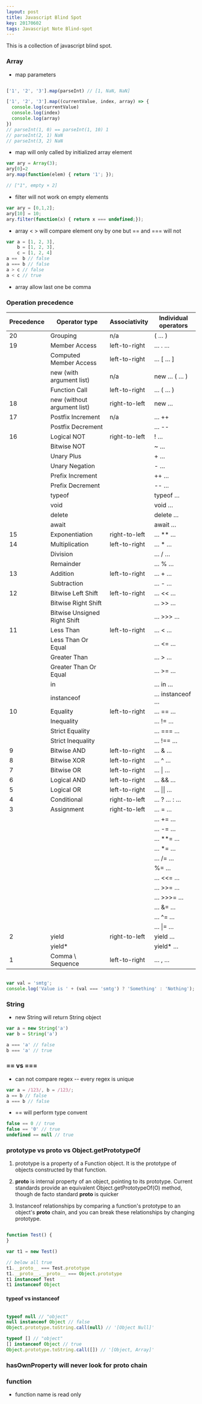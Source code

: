 ```yaml
---
layout: post
title: Javascript Blind Spot
key: 20170602
tags: Javascript Note Blind-spot
---
```



This is a collection of javascript blind spot.

### Array

- map parameters


```js

['1', '2', '3'].map(parseInt) // [1, NaN, NaN]

['1', '2', '3'].map((currentValue, index, array) => {
  console.log(currentValue)
  console.log(index)
  console.log(array)
})
// parseInt(1, 0) == parseInt(1, 10) 1
// parseInt(2, 1) NaN
// parseInt(3, 2) NaN

```
- map will only called by initialized array element

```js
var ary = Array(3);
ary[0]=2
ary.map(function(elem) { return '1'; });

// ["1", empty × 2]
```


- filter will not work on empty elements


```js
var ary = [0,1,2];
ary[10] = 10;
ary.filter(function(x) { return x === undefined;});
```

- array < > will compare element ony by one but == and === will not

```js
var a = [1, 2, 3],
    b = [1, 2, 3],
    c = [1, 2, 4]
a ==  b // false
a === b // false
a > c // false
a < c // true
```
- array allow last one be comma

### Operation precedence

Precedence |	Operator type	| Associativity	| Individual operators
---|---|---|---
20	|Grouping	|n/a	|( … )
19	|Member Access	|left-to-right	|… . …
| |Computed Member Access|	left-to-right|	… [ … ]
| | new (with argument list) |	n/a	| new … ( … )
| | Function Call	| left-to-right	| … ( … )
18	|new (without argument list)|	right-to-left	| new …
17	|Postfix Increment	|n/a	| … ++
| |Postfix  Decrement	| |… --
16	| Logical  NOT	| right-to-left	| ! …
| |Bitwise  NOT	|| ~ …
| |Unary Plus|	| + …
| |Unary  Negation|	| - …
| |Prefix  Increment	|| ++ …
|| Prefix  Decrement	|| -- …
|| typeof ||	typeof …
|| void	|| void …
|| delete|	| delete …
|| await|	| await …
15	|Exponentiation	|right-to-left	| … ** …
14	| Multiplication	| left-to-right	| … * …
| | Division|	|… / …
|| Remainder	||… % …
13	|Addition	|left-to-right	| … + …
|| Subtraction	|| … - …
12	|Bitwise Left Shift	|left-to-right |	… << …
| |Bitwise Right Shift	||… >> …
| |Bitwise  Unsigned Right Shift ||	… >>> …
11	| Less Than	| left-to-right	| … < …
| |Less Than Or Equal||	… <= …
| |Greater Than	| |… > …
| |Greater Than Or Equal	|| … >= …
| | in	|| … in …
| |instanceof ||	… instanceof …
10	|Equality	|left-to-right	|… == …
| |Inequality||	… != …
| |Strict Equality ||	… === …
| |Strict Inequality ||	… !== …
9	| Bitwise AND	| left-to-right |	… & …
8	| Bitwise XOR	| left-to-right |	… ^ …
7	| Bitwise OR	| left-to-right |	… \| …
6	| Logical AND	| left-to-right	| … && …
5	|Logical OR	| left-to-right	| … \|\| …
4	|Conditional	| right-to-left	| … ? … : …
3	| Assignment	| right-to-left |	… = …
| | || … += …
| | | |… -= …
| | | |… **= …
| | | |… *= …
| | | |… /= …
| | | | %= …
| | | |… <<= …
| | | |… >>= …
| | | |… >>>= …
| | | |… &= …
| | | |… ^= …
| | | |… \|= …
2| 	yield	|right-to-left	|yield …
||yield*	||yield* …
1	| Comma \ Sequence	|left-to-right	|… , … 

```js

var val = 'smtg';
console.log('Value is ' + (val === 'smtg') ? 'Something' : 'Nothing'); // Something

```

### String

- new String will return String object

```js
var a = new String('a')
var b = String('a')

a === 'a' // false
b === 'a' // true
``` 

### == vs ===

- can not compare regex -- every regex is unique

```js
var a = /123/, b = /123/;
a == b // false
a === b // false
```

- == will perform type convent

```js
false == 0 // true
false == '0' // true
undefined == null // true
```

### prototype vs __proto__ vs Object.getPrototypeOf

1. prototype is a property of a Function object. It is the prototype of objects constructed by that function.

2. __proto__ is internal property of an object, pointing to its prototype. Current standards provide an equivalent Object.getPrototypeOf(O) method, though de facto standard __proto__ is quicker

3. Instanceof relationships by comparing a function's prototype to an object's __proto__ chain, and you can break these relationships by changing prototype.


```js

function Test() {
}

var t1 = new Test()

// below all true
t1.__proto__ === Test.prototype
t1.__proto__.__proto__ === Object.prototype
t1 instanceof Test
t1 instanceof Object
```



#### typeof vs instanceof

```js

typeof null // "object"
null instanceof Object // false
Object.prototype.toString.call(null) // '[Object Null]'

typeof [] // "object"
[] instanceof Object // true
Object.prototype.toString.call([]) // '[Object, Array]'

```

### hasOwnProperty will never look for proto chain

### function

- function name is read only